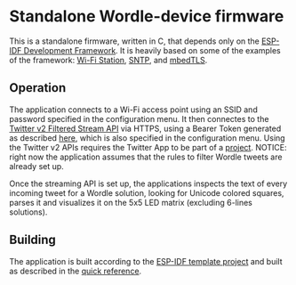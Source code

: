 # Standalone Wordle-device firmware

This is a standalone firmware, written in C, that depends only on the [ESP-IDF Development Framework](https://github.com/espressif/esp-idf). It is heavily based on some of the examples of the framework: [Wi-Fi Station](https://github.com/espressif/esp-idf/tree/master/examples/wifi/getting_started/station), [SNTP](https://github.com/espressif/esp-idf/tree/master/examples/protocols/sntp), and [mbedTLS](https://github.com/espressif/esp-idf/tree/master/examples/protocols/https_mbedtls).

## Operation

The application connects to a Wi-Fi access point using an SSID and password specified in the configuration menu. It then connectes to the [Twitter v2 Filtered Stream API](https://developer.twitter.com/en/docs/twitter-api/tweets/filtered-stream/introduction) via HTTPS, using a Bearer Token generated as described [here](https://developer.twitter.com/en/docs/authentication/oauth-2-0/bearer-tokens), which is also specified in the configuration menu. Using the Twitter v2 APIs requires the Twitter App to be part of a [project](https://developer.twitter.com/en/docs/projects/overview). NOTICE: right now the application assumes that the rules to filter Wordle tweets are already set up.

Once the streaming API is set up, the applications inspects the text of every incoming tweet for a Wordle solution, looking for Unicode colored squares, parses it and visualizes it on the 5x5 LED matrix (excluding 6-lines solutions).

## Building

The application is built according to the [ESP-IDF template project](https://github.com/espressif/esp-idf-template) and built as described in the [quick reference](https://github.com/espressif/esp-idf#quick-reference).


